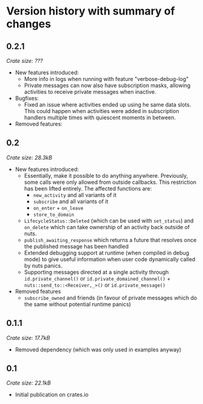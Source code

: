 # Version history with summary of changes

## 0.2.1
*Crate size: ???*
* New features introduced:
    * More info in logs when running with feature "verbose-debug-log"
    * Private messages can now also have subscription masks, allowing activities to receive private messages when inactive.
* Bugfixes:
    * Fixed an issue where activities ended up using he same data slots. This could happen when activities were added in subscription handlers multiple times with quiescent moments in between.
* Removed features:

## 0.2
*Crate size: 28.3kB*
* New features introduced:
    * Essentially, make it possible to do anything anywhere.
      Previously, some calls were only allowed from outside callbacks. This restriction has been lifted entirely.
      The affected functions are:
        * `new_activity` and all variants of it
        * `subscribe` and all variants of it
        * `on_enter` + `on_leave`
        * `store_to_domain`
    * `LifecycleStatus::Deleted` (which can be used with `set_status`) and `on_delete` which can take ownership of an activity back outside of nuts.
    * `publish_awaiting_response` which returns a future that resolves once the published message has been handled
    * Extended debugging support at runtime (when compiled in debug mode) to give useful information when user code dynamically called by nuts panics.
    * Supporting messages directed at a single activity through `id.private_channel()` or `id.private_domained_channel()` + `nuts::send_to::<Receiver,_>()` or `id.private_message()`
* Removed features
    * `subscribe_owned` and friends (in favour of private messages which do the same without potential runtime panics)

## 0.1.1
*Crate size: 17.7kB*
* Removed dependency (which was only used in examples anyway)
## 0.1
*Crate size: 22.1kB*
* Initial publication on crates.io
